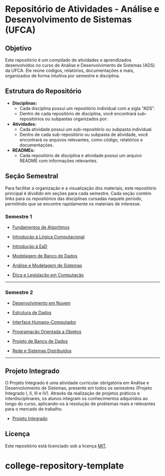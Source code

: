 # Repositório de Atividades - Análise e Desenvolvimento de Sistemas (UFCA)

## Objetivo

Este repositório é um compilado de atividades e aprendizados desenvolvidos no curso de Análise e Desenvolvimento de Sistemas (ADS) da UFCA. Ele reúne códigos, relatórios, documentações e mais, organizados de forma intuitiva por semestre e disciplina.

## Estrutura do Repositório

* **Disciplinas:**
  * Cada disciplina possui um repositório individual com a sigla "ADS".
  * Dentro de cada repositório de disciplina, você encontrará sub-repositórios ou subpastas organizados por:
* **Atividades:**
  * Cada atividade possui um sub-repositório ou subpasta individual.
  * Dentro de cada sub-repositório ou subpasta de atividade, você encontrará os arquivos relevantes, como código, relatórios e documentações.
* **READMEs:**
  * Cada repositório de disciplina e atividade possui um arquivo README com informações relevantes.

## Seção Semestral
Para facilitar a organização e a visualização dos materiais, este repositório principal é dividido em seções para cada semestre. Cada seção contém links para os repositórios das disciplinas cursadas naquele período, permitindo que se encontre rapidamente os materiais de interesse.
 
### Semestre 1
* [Fundamentos de Algoritmos](https://github.com/seu-user/seu-repositorio)
  
* [Introdução à Lógica Computacional](https://github.com/seu-user/seu-repositorio)
  
* [Introdução à EaD](https://github.com/seu-user/seu-repositorio)
  
* [Modelagem de Banco de Dados](https://github.com/seu-user/seu-repositorio)
  
* [Análise e Modelagem de Sistemas](https://github.com/seu-user/seu-repositorio)
  
* [Ética e Legislação em Computação](https://github.com/seu-user/seu-repositorio)

<hr>

### Semestre 2
* [Desenvolvimento em Nuvem](https://github.com/seu-user/seu-repositorio)
  
* [Estrutura de Dados](https://github.com/seu-user/seu-repositorio)
  
* [Interface Humano-Computador](https://github.com/seu-user/seu-repositorio)
  
* [Programação Orientada a Objetos](https://github.com/seu-user/seu-repositorio)
  
* [Projeto de Banco de Dados](https://github.com/seu-user/seu-repositorio)
  
* [Rede e Sistemas Distribuídos](https://github.com/seu-user/seu-repositorio)
  
<hr>

## Projeto Integrado
O Projeto Integrado é uma atividade curricular obrigatória em Análise e Desenvolvimento de Sistemas, presente em todos os semestres (Projeto Integrado I, II, III e IV). Através da realização de projetos práticos e interdisciplinares, os alunos integram os conhecimentos adquiridos ao longo do curso, aplicando-os à resolução de problemas reais e relevantes para o mercado de trabalho.

* [Projeto Integrado](https://github.com/seu-user/seu-repositorio)

## Licença

Este repositório está licenciado sob a licença [MIT](https://choosealicense.com/licenses/mit/).
# college-repository-template

